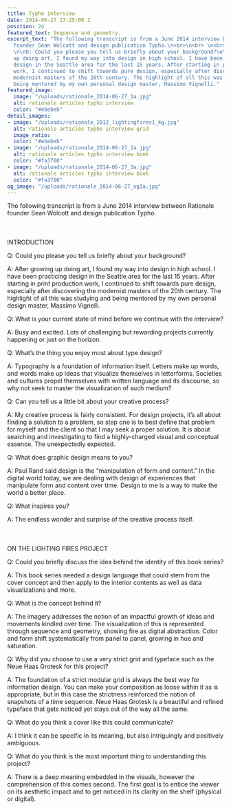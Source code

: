 ```yaml
---
title: Typho interview
date: 2014-06-27 23:25:00 Z
position: 24
featured_text: Sequence and geometry.
excerpt_text: "The following transcript is from a June 2014 interview between Rationale
  founder Sean Wolcott and design publication Typho.\n<br>\n<br> \n<br> \n<br> \nINTRODUCTION<br>
  \n\nQ: Could you please you tell us briefly about your background?\n\nA: After growing
  up doing art, I found my way into design in high school. I have been practicing
  design in the Seattle area for the last 15 years. After starting in print production
  work, I continued to shift towards pure design, especially after discovering the
  modernist masters of the 20th century. The highlight of all this was studying and
  being mentored by my own personal design master, Massimo Vignelli."
featured_image:
  image: "/uploads/rationale_2014-06-27_1a.jpg"
  alt: rationale articles typho interview
  color: "#ebebeb"
detail_images:
- image: "/uploads/rationale_2012_lightingfires1_4g.jpg"
  alt: rationale articles typho interview grid
  image_ratio: 
  color: "#ebebeb"
- image: "/uploads/rationale_2014-06-27_2a.jpg"
  alt: rationale articles typho interview book
  color: "#fa3700"
- image: "/uploads/rationale_2014-06-27_3a.jpg"
  alt: rationale articles typho interview book
  color: "#fa3700"
og_image: "/uploads/rationale_2014-06-27_og1a.jpg"
---
```


The following transcript is from a June 2014 interview between Rationale founder Sean Wolcott and design publication Typho.
<br>
<br> 
<br> 
<br> 
INTRODUCTION<br> 

Q: Could you please you tell us briefly about your background?

A: After growing up doing art, I found my way into design in high school. I have been practicing design in the Seattle area for the last 15 years. After starting in print production work, I continued to shift towards pure design, especially after discovering the modernist masters of the 20th century. The highlight of all this was studying and being mentored by my own personal design master, Massimo Vignelli.

Q: What is your current state of mind before we continue with the interview?

A: Busy and excited. Lots of challenging but rewarding projects currently happening or just on the horizon.

Q: What’s the thing you enjoy most about type design?

A: Typography is a foundation of information itself. Letters make up words, and words make up ideas that visualize themselves in letterforms. Societies and cultures propel themselves with written language and its discourse, so why not seek to master the visualization of such medium?

Q: Can you tell us a little bit about your creative process?

A: My creative process is fairly consistent. For design projects, it’s all about finding a solution to a problem, so step one is to best define that problem for myself and the client so that I may seek a proper solution. It is about searching and investigating to find a highly-charged visual and conceptual essence. The unexpectedly expected.

Q: What does graphic design means to you?

A: Paul Rand said design is the “manipulation of form and content.” In the digital world today, we are dealing with design of experiences that manipulate form and content over time. Design to me is a way to make the world a better place.

Q: What inspires you?

A: The endless wonder and surprise of the creative process itself.
<br>
<br> 
<br> 
<br> 
ON THE LIGHTING FIRES PROJECT<br> 

Q: Could you briefly discuss the idea behind the identity of this book series?

A: This book series needed a design language that could stem from the cover concept and then apply to the interior contents as well as data visualizations and more.

Q: What is the concept behind it?

A: The imagery addresses the notion of an impactful growth of ideas and movements kindled over time. The visualization of this is represented through sequence and geometry, showing fire as digital abstraction. Color and form shift systematically from panel to panel, growing in hue and saturation.

Q: Why did you choose to use a very strict grid and typeface such as the Neue Haas Grotesk for this project?

A: The foundation of a strict modular grid is always the best way for information design. You can make your composition as loose within it as is appropriate, but in this case the strictness reinforced the notion of snapshots of a time sequence. Neue Haas Grotesk is a beautiful and refined typeface that gets noticed yet stays out of the way all the same.

Q: What do you think a cover like this could communicate?

A: I think it can be specific in its meaning, but also intriguingly and positively ambiguous.

Q: What do you think is the most important thing to understanding this project?

A: There is a deep meaning embedded in the visuals, however the comprehension of this comes second. The first goal is to entice the viewer on its aesthetic impact and to get noticed in its clarity on the shelf (physical or digital).
